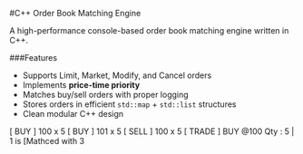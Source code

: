 #C++ Order Book Matching Engine

A high-performance console-based order book matching engine written in C++.

###Features

- Supports Limit, Market, Modify, and Cancel orders
- Implements **price-time priority**
- Matches buy/sell orders with proper logging
- Stores orders in efficient `std::map` + `std::list` structures
- Clean modular C++ design

[ BUY ] 100 x 5
[ BUY ] 101 x 5
[ SELL ] 100 x 5
[ TRADE ] BUY @100 Qty : 5 | 1 is [Mathced with 3
